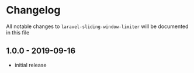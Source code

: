 # Changelog

All notable changes to `laravel-sliding-window-limiter` will be documented in this file

## 1.0.0 - 2019-09-16

- initial release
